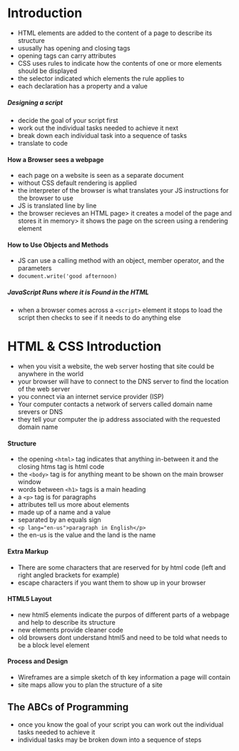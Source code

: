 # Introduction
- HTML elements are added to the content of a page to describe its structure 
- ususally has opening and closing tags
- opening tags can carry attributes
- CSS uses rules to indicate how the contents of one or more elements should be displayed
- the selector indicated which elements the rule applies to 
- each declaration has a property and a value
##### Designing a script 
- decide the goal of your script first
- work out the individual tasks needed to achieve it next 
- break down each individual task into a sequence of tasks
- translate to code
#### How a Browser sees a webpage
- each page on a website is seen as a separate document
- without CSS default rendering is applied 
- the interpreter of the browser is what translates your JS instructions for the browser to use
- JS is translated line by line
- the browser recieves an HTML page> it creates a model of the page and stores it in memory> it shows the page on the screen using a rendering element
#### How to Use Objects and Methods 
- JS can use a calling method with an object, member operator, and the parameters
- ```document.write('good afternoon)```
##### JavaScript Runs where it is Found in the HTML
- when a browser comes across a ```<script>``` element it stops to load the script then checks to see if it needs to do anything else 
# HTML & CSS Introduction
- when you visit a website, the web server hosting that site could be anywhere in the world
- your browser will have to connect to the DNS server to find the location of the web server 
- you connect via an internet service provider (ISP)
- Your computer contacts a network of servers called domain name srevers or DNS
- they tell your computer the ip address associated with the requested domain name
#### Structure
- the opening ```<html>``` tag indicates that anything in-between it and the closing htms tag is html code
- the ```<body>``` tag is for anything meant to be shown on the main browser window
- words between ```<h1>``` tags is a main heading 
- a ```<p>``` tag is for paragraphs
- attributes tell us more about elements
- made up of a name and a value
- separated by an equals sign
- ```<p lang="en-us">paragraph in English</p>```
- the en-us is the value and the land is the name
#### Extra Markup
- There are some characters that are reserved for by html code (left and right angled brackets for example)
- escape characters if you want them to show up in your browser
#### HTML5 Layout
- new html5 elements indicate the purpos of different parts of a webpage and help to describe its structure
- new elements provide cleaner code
- old browsers dont understand html5 and need to be told what needs to be a block  level element
#### Process and Design
- Wireframes are a simple sketch of th key information a page will contain
- site maps allow you to plan the structure of a site
## The ABCs of Programming
- once you know the goal of your script you can work out the individual tasks needed to achieve it
- individual tasks may be broken down into a sequence of steps

